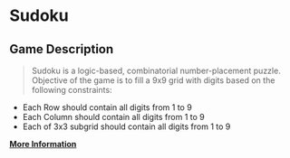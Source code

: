 # Sudoku

## Game Description
> Sudoku is a logic-based, combinatorial number-placement puzzle.
Objective of the game is to fill a 9x9 grid with digits based on the following constraints:
- Each Row should contain all digits from 1 to 9
- Each Column should contain all digits from 1 to 9
- Each of 3x3 subgrid should contain all digits from 1 to 9

**[More Information](https://en.wikipedia.org/wiki/Sudoku)**
